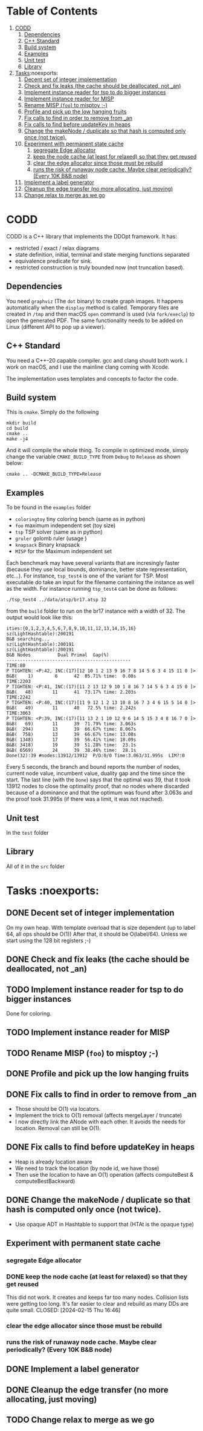 
# Table of Contents

1.  [CODD](#org21a8a30)
    1.  [Dependencies](#org41dad86)
    2.  [C++ Standard](#org08ed221)
    3.  [Build system](#org4b62dc2)
    4.  [Examples](#org9bbb0bd)
    5.  [Unit test](#org236ff64)
    6.  [Library](#org9874101)
2.  [Tasks](#org021c718):noexports:
    1.  [Decent set of integer implementation](#org8b68b17)
    2.  [Check and fix leaks (the cache should be deallocated, not \_an)](#orge8cf3d9)
    3.  [Implement instance reader for tsp to do bigger instances](#org28e88db)
    4.  [Implement instance reader for MISP](#org1c9091e)
    5.  [Rename MISP (`foo`) to misptoy ;-)](#org52f9ad1)
    6.  [Profile and pick up the low hanging fruits](#orgc45eabc)
    7.  [Fix calls to find in order to remove from \_an](#org1c4306a)
    8.  [Fix calls to find before updateKey in heaps](#orgc4edd23)
    9.  [Change the makeNode / duplicate so that hash is computed only once (not twice).](#org4bf1b60)
    10. [Experiment with permanent state cache](#org12a7c58)
        1.  [segregate Edge allocator](#org969fe64)
        2.  [keep the node cache (at least for relaxed) so that they get reused](#orgc0bd272)
        3.  [clear the edge allocator since those must be rebuild](#org46443df)
        4.  [runs the risk of runaway node cache. Maybe clear periodically? (Every 10K B&B node)](#org66ac2ba)
    11. [Implement a label generator](#org739d1d1)
    12. [Cleanup the edge transfer (no more allocating, just moving)](#org1d95658)
    13. [Change relax to merge as we go](#org935f8f6)


<a id="org21a8a30"></a>

# CODD

CODD is a C++ library that implements the DDOpt framework.
It has:

-   restricted / exact / relax diagrams
-   state definition, initial, terminal and state merging functions separated
-   equivalence predicate for sink.
-   restricted construction is truly bounded now (not truncation based).


<a id="org41dad86"></a>

## Dependencies

You need `graphviz` (The `dot` binary) to create graph images. It happens
automatically when the `display` method is called. Temporary files are created
in `/tmp` and then macOS `open` command is used (via `fork/execlp`)  to open the generated
PDF. The same functionality needs to be added on Linux (different API to pop up a viewer).


<a id="org08ed221"></a>

## C++ Standard

You need a C++-20 capable compiler. gcc and clang should both work. I work on macOS, and
I use the mainline clang coming with Xcode.

The implementation uses templates and concepts to factor the code.


<a id="org4b62dc2"></a>

## Build system

This is `cmake`. Simply do the following

    mkdir build
    cd build
    cmake ..
    make -j4

And it will compile the whole thing. To compile in optimized mode, simply change
the variable `CMAKE_BUILD_TYPE` from `Debug` to `Release` as shown below:

    cmake .. -DCMAKE_BUILD_TYPE=Release


<a id="org9bbb0bd"></a>

## Examples

To be found in the `examples` folder

-   `coloringtoy` tiny coloring bench (same as in python)
-   `foo` maximum independent set (toy size)
-   `tsp` TSP solver (same as in python)
-   `gruler` golomb ruler (usage <size> <ubOnLabels>)
-   `knapsack` Binary knapsack
-   `MISP` for the Maximum independent set

Each benchmark may have several variants that are incresingly faster (because they use local bounds, dominance, better state representation, etc&#x2026;). For instance, `tsp_test4` is one of the variant for TSP. Most executable do take an input for the filename containing the instance as well as the width. For instance running `tsp_test4` can be done as follows:

    ./tsp_test4 ../data/atsp/br17.atsp 32

from the `build` folder to run on the br17 instance with a width of 32. The output would look like this:

    ities:{0,1,2,3,4,5,6,7,8,9,10,11,12,13,14,15,16}
    sz(LightHashtable):200191
    B&B searching...
    sz(LightHashtable):200191
    sz(LightHashtable):200191
    B&B Nodes          Dual	Primal	Gap(%)
    ----------------------------------------------
    TIME:80
    P TIGHTEN: <P:42, INC:(17)[12 10 1 2 13 9 16 7 8 14 5 6 3 4 15 11 0 ]>
    B&B(    1)	      6	     42	 85.71%	time:  0.08s
    TIME:2203
    P TIGHTEN: <P:41, INC:(17)[11 2 13 12 9 10 1 8 16 7 14 5 6 3 4 15 0 ]>
    B&B(   48)	     11	     41	 73.17%	time: 2.203s
    TIME:2242
    P TIGHTEN: <P:40, INC:(17)[11 9 12 1 2 13 10 8 16 7 3 4 6 15 5 14 0 ]>
    B&B(   49)	     11	     40	  72.5%	time: 2.242s
    TIME:3063
    P TIGHTEN: <P:39, INC:(17)[11 13 2 1 10 12 9 6 14 5 15 3 4 8 16 7 0 ]>
    B&B(   69)	     11	     39	 71.79%	time: 3.063s
    B&B(  294)	     13	     39	 66.67%	time: 8.067s
    B&B(  758)	     13	     39	 66.67%	time: 13.08s
    B&B( 1348)	     17	     39	 56.41%	time: 18.09s
    B&B( 3418)	     19	     39	 51.28%	time:  23.1s
    B&B( 6569)	     24	     39	 38.46%	time:  28.1s
    Done(32):39	#nodes:13912/13912	P/D:0/0	Time:3.063/31.995s	LIM?:0

Every 5 seconds, the branch and bound reports the number of nodes, current node value, incumbent value, duality gap and the time since the start. The last line (with the `Done`) says that the optimal was 39, that it took 13912 nodes to close the optimality proof, that no nodes where discarded because of a dominance and that the optimum was found after 3.063s and the proof took 31.995s (if there was a limit, it was <span class="underline">not</span> reached). 


<a id="org236ff64"></a>

## Unit test

In the `test` folder


<a id="org9874101"></a>

## Library

All of it in the `src` folder


<a id="org021c718"></a>

# Tasks     :noexports:


<a id="org8b68b17"></a>

## DONE Decent set of integer implementation

On my own heap.
With template overload that is size dependent (up to label 64, all ops should be O(1))
After that, it should be O(label/64). Unless we start using the 128 bit registers ;-)


<a id="orge8cf3d9"></a>

## DONE Check and fix leaks (the cache should be deallocated, not \_an)


<a id="org28e88db"></a>

## TODO Implement instance reader for tsp to do bigger instances

Done for coloring.


<a id="org1c9091e"></a>

## TODO Implement instance reader for MISP


<a id="org52f9ad1"></a>

## TODO Rename MISP (`foo`) to misptoy ;-)


<a id="orgc45eabc"></a>

## DONE Profile and pick up the low hanging fruits


<a id="org1c4306a"></a>

## DONE Fix calls to find in order to remove from \_an

-   Those should be O(1) via locators.
-   Implement the trick to O(1) removal (affects mergeLayer / truncate)
-   I now directly link the ANode with each other. It avoids the needs for location. Removal can still be O(1).


<a id="orgc4edd23"></a>

## DONE Fix calls to find before updateKey in heaps

-   Heap is already location aware
-   We need to track the location (by node id, we have those)
-   Then use the location to have an O(1) operation (affects computeBest & computeBestBackward)


<a id="org4bf1b60"></a>

## DONE Change the makeNode / duplicate so that hash is computed only once (not twice).

-   Use opaque ADT in Hashtable to support that (HTAt is the opaque type)


<a id="org12a7c58"></a>

## Experiment with permanent state cache


<a id="org969fe64"></a>

### segregate Edge allocator


<a id="orgc0bd272"></a>

### DONE keep the node cache (at least for relaxed) so that they get reused

This did not work. It creates and keeps far too many nodes. Collision lists were getting too long. It's far easier to clear and rebuild as many DDs are quite small. 
CLOSED: <span class="timestamp-wrapper"><span class="timestamp">[2024-02-15 Thu 16:46]</span></span>


<a id="org46443df"></a>

### clear the edge allocator since those must be rebuild


<a id="org66ac2ba"></a>

### runs the risk of runaway node cache. Maybe clear periodically? (Every 10K B&B node)


<a id="org739d1d1"></a>

## DONE Implement a label generator


<a id="org1d95658"></a>

## DONE Cleanup the edge transfer (no more allocating, just moving)


<a id="org935f8f6"></a>

## TODO Change relax to merge as we go

